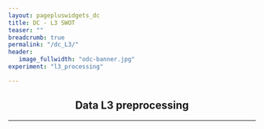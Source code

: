 ```yaml
---
layout: pagepluswidgets_dc
title: DC - L3 SWOT 
teaser: ""
breadcrumb: true
permalink: "/dc_L3/"
header:
   image_fullwidth: "odc-banner.jpg" 
experiment: "l3_processing" 

--- 
```


## <center> <b> Data L3 preprocessing </b> </center>
  
---
